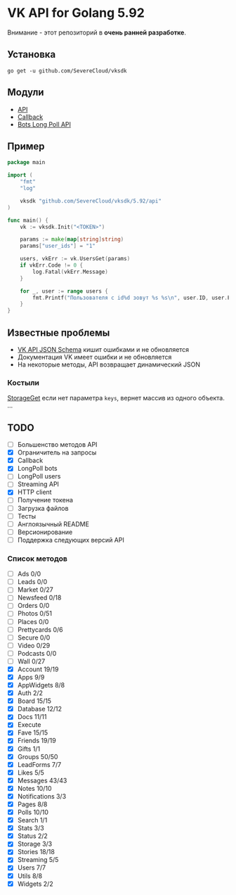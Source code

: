 # VK API for Golang 5.92

Внимание - этот репозиторий в **очень ранней разработке**.

## Установка

```shell
go get -u github.com/SevereCloud/vksdk
```

## Модули

- [API](https://github.com/SevereCloud/vksdk/tree/master/5.92/api)
- [Callback](https://github.com/SevereCloud/vksdk/tree/master/5.92/callback)
- [Bots Long Poll API](https://github.com/SevereCloud/vksdk/tree/master/5.92/longpoll-bot)

## Пример

```go
package main

import (
	"fmt"
	"log"

	vksdk "github.com/SevereCloud/vksdk/5.92/api"
)

func main() {
	vk := vksdk.Init("<TOKEN>")

	params := make(map[string]string)
	params["user_ids"] = "1"

	users, vkErr := vk.UsersGet(params)
	if vkErr.Code != 0 {
		log.Fatal(vkErr.Message)
	}

	for _, user := range users {
		fmt.Printf("Пользователя с id%d зовут %s %s\n", user.ID, user.FirstName, user.LastName)
	}
}
```

## Известные проблемы

- [VK API JSON Schema](https://github.com/VKCOM/vk-api-schema) кишит ошибками и не обновляется
- Документация VK имеет ошибки и не обновляется 
- На некоторые методы, API возвращает динамический JSON

### Костыли

[StorageGet](https://vk.com/dev/storage.get) если нет параметра `keys`, вернет массив из одного объекта.
...

## TODO

- [ ] Большенство методов API
- [x] Ограничитель на запросы
- [x] Callback
- [x] LongPoll bots
- [ ] LongPoll users
- [ ] Streaming API
- [x] HTTP client
- [ ] Получение токена
- [ ] Загрузка файлов
- [ ] Тесты
- [ ] Англоязычный README
- [ ] Версионирование
- [ ] Поддержка следующих версий API

### Список методов

- [ ] Ads 0/0
- [ ] Leads 0/0
- [ ] Market 0/27
- [ ] Newsfeed 0/18
- [ ] Orders 0/0
- [ ] Photos 0/51
- [ ] Places 0/0
- [ ] Prettycards 0/6
- [ ] Secure 0/0
- [ ] Video 0/29
- [ ] Podcasts 0/0
- [ ] Wall 0/27
- [x] Account 19/19
- [x] Apps 9/9
- [x] AppWidgets 8/8
- [x] Auth 2/2
- [x] Board 15/15
- [x] Database 12/12
- [x] Docs 11/11
- [x] Execute
- [x] Fave 15/15
- [x] Friends 19/19
- [x] Gifts 1/1
- [x] Groups 50/50
- [x] LeadForms 7/7
- [x] Likes 5/5
- [x] Messages 43/43
- [x] Notes 10/10
- [x] Notifications 3/3
- [x] Pages 8/8
- [x] Polls 10/10
- [x] Search 1/1
- [x] Stats 3/3
- [x] Status 2/2
- [x] Storage 3/3
- [x] Stories 18/18
- [x] Streaming 5/5
- [x] Users 7/7
- [x] Utils 8/8
- [x] Widgets 2/2